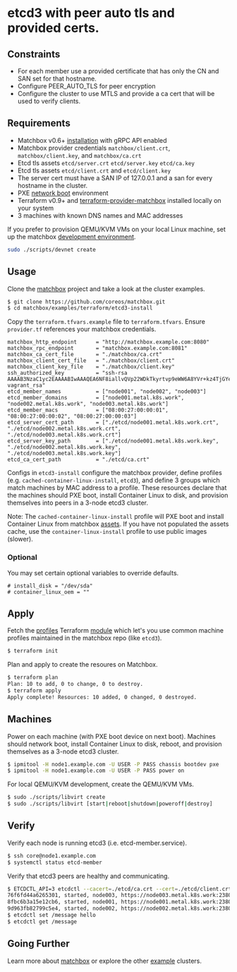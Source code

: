 # etcd3 with peer auto tls and provided certs.

## Constraints

* For each member use a provided certificate that has only the CN and SAN set for that hostname.
* Configure PEER_AUTO_TLS for peer encryption
* Configure the cluster to use MTLS and provide a ca cert that will be used to verify clients.

## Requirements

* Matchbox v0.6+ [installation](../../../Documentation/deployment.md) with gRPC API enabled
* Matchbox provider credentials `matchbox/client.crt`, `matchbox/client.key`, and `matchbox/ca.crt`
* Etcd tls assets `etcd/server.crt` `etcd/server.key` `etcd/ca.key`
* Etcd tls assets `etcd/client.crt` and `etcd/client.key`
* The server cert must have a SAN IP of 127.0.0.1 and a san for every hostname in the cluster.
* PXE [network boot](../../../Documentation/network-setup.md) environment
* Terraform v0.9+ and [terraform-provider-matchbox](https://github.com/coreos/terraform-provider-matchbox) installed locally on your system
* 3 machines with known DNS names and MAC addresses

If you prefer to provision QEMU/KVM VMs on your local Linux machine, set up the matchbox [development environment](../../../Documentation/getting-started-rkt.md).

```sh
sudo ./scripts/devnet create
```

## Usage

Clone the [matchbox](https://github.com/coreos/matchbox) project and take a look at the cluster examples.

```sh
$ git clone https://github.com/coreos/matchbox.git
$ cd matchbox/examples/terraform/etcd3-install
```

Copy the `terraform.tfvars.example` file to `terraform.tfvars`. Ensure `provider.tf` references your matchbox credentials.

```hcl
matchbox_http_endpoint      = "http://matchbox.example.com:8080"
matchbox_rpc_endpoint       = "matchbox.example.com:8081"
matchbox_ca_cert_file       = "./matchbox/ca.crt"
matchbox_client_cert_file   = "./matchbox/client.crt"
matchbox_client_key_file    = "./matchbox/client.key"
ssh_authorized_key          = "ssh-rsa AAAAB3NzaC1yc2EAAAABIwAAAQEA6NF8iallvQVp22WDkTkyrtvp9eWW6A8YVr+kz4TjGYe7gHzIw+niNltGEFHzD8+v1I2YJ6oXevct1YeS0o9HZyN1Q9qgCgzUFtdOKLv6IedplqoPkcmF0aYet2PkEDo3MlTBckFXPITAMzF8dJSIFo9D8HfdOV0IAdx4O7PtixWKn5y2hMNG0zQPyUecp4pzC6kivAIhyfHilFR61RGL+GPXQ2MWZWFYbAGjyiYJnAmCP3NOTd0jMZEnDkbUvxhMmBYSdETk1rRgm+R4LOzFUGaHqHDLKLX+FIPKcF96hrucXzcWyLbIbEgE98OHlnVYCzRdK8jlqm8tehUc9c9WhQ== vagrant_rsa"
etcd_member_names           = ["node001", "node002", "node003"]
etcd_member_domains         = ["node001.metal.k8s.work", "node002.metal.k8s.work", "node003.metal.k8s.work"]
etcd_member_macs            = ["08:00:27:00:00:01", "08:00:27:00:00:02", "08:00:27:00:00:03"]
etcd_server_cert_path       = ["./etcd/node001.metal.k8s.work.crt", "./etcd/node002.metal.k8s.work.crt", "./etcd/node003.metal.k8s.work.crt"]
etcd_server_key_path        = ["./etcd/node001.metal.k8s.work.key", "./etcd/node002.metal.k8s.work.key", "./etcd/node003.metal.k8s.work.key"]
etcd_ca_cert_path           = "./etcd/ca.crt"
```

Configs in `etcd3-install` configure the matchbox provider, define profiles (e.g. `cached-container-linux-install`, `etcd3`), and define 3 groups which match machines by MAC address to a profile. These resources declare that the machines should PXE boot, install Container Linux to disk, and provision themselves into peers in a 3-node etcd3 cluster.

Note: The `cached-container-linux-install` profile will PXE boot and install Container Linux from matchbox [assets](https://github.com/coreos/matchbox/blob/master/Documentation/api.md#assets). If you have not populated the assets cache, use the `container-linux-install` profile to use public images (slower).

### Optional

You may set certain optional variables to override defaults.

```hcl
# install_disk = "/dev/sda"
# container_linux_oem = ""
```

## Apply

Fetch the [profiles](../README.md#modules) Terraform [module](https://www.terraform.io/docs/modules/index.html) which let's you use common machine profiles maintained in the matchbox repo (like `etcd3`).

```sh
$ terraform init
```

Plan and apply to create the resoures on Matchbox.

```sh
$ terraform plan
Plan: 10 to add, 0 to change, 0 to destroy.
$ terraform apply
Apply complete! Resources: 10 added, 0 changed, 0 destroyed.
```

## Machines

Power on each machine (with PXE boot device on next boot). Machines should network boot, install Container Linux to disk, reboot, and provision themselves as a 3-node etcd3 cluster. 

```sh
$ ipmitool -H node1.example.com -U USER -P PASS chassis bootdev pxe
$ ipmitool -H node1.example.com -U USER -P PASS power on
```

For local QEMU/KVM development, create the QEMU/KVM VMs.

```sh
$ sudo ./scripts/libvirt create
$ sudo ./scripts/libvirt [start|reboot|shutdown|poweroff|destroy]
```

## Verify

Verify each node is running etcd3 (i.e. etcd-member.service).

```sh
$ ssh core@node1.example.com
$ systemctl status etcd-member
```

Verify that etcd3 peers are healthy and communicating.

```sh
$ ETCDCTL_API=3 etcdctl --cacert=./etcd/ca.crt --cert=./etcd/client.crt --key=./etcd/client.key --endpoints=https://node001.metal.k8s.work:2379,https://node002.metal.k8s.work:2379,https://node003.metal.k8s.work:2379 member list
76f6fd44a6265301, started, node003, https://node003.metal.k8s.work:2380, https://node003.metal.k8s.work:2379
8fbc6b3a15e12cb6, started, node001, https://node001.metal.k8s.work:2380, https://node001.metal.k8s.work:2379
9d963fb82799c5e4, started, node002, https://node002.metal.k8s.work:2380, https://node002.metal.k8s.work:2379
$ etcdctl set /message hello
$ etcdctl get /message
```

## Going Further

Learn more about [matchbox](../../../Documentation/matchbox.md) or explore the other [example](../) clusters.
